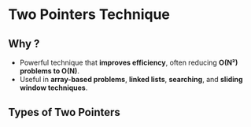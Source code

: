 # Two Pointers Technique 

## Why ?
- Powerful technique that **improves efficiency**, often reducing **O(N²) problems to O(N)**.
- Useful in **array-based problems**, **linked lists**, **searching**, and **sliding window techniques**.

## Types of Two Pointers
